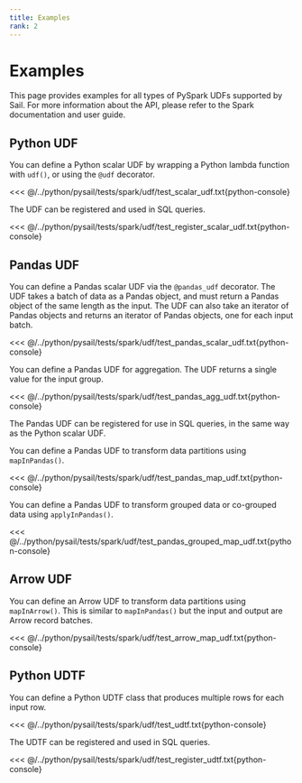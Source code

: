 ```yaml
---
title: Examples
rank: 2
---
```


# Examples

This page provides examples for all types of PySpark UDFs supported by Sail.
For more information about the API, please refer to the Spark documentation and user guide.

## Python UDF

You can define a Python scalar UDF by wrapping a Python lambda function with `udf()`,
or using the `@udf` decorator.

<<< @/../python/pysail/tests/spark/udf/test_scalar_udf.txt{python-console}

The UDF can be registered and used in SQL queries.

<<< @/../python/pysail/tests/spark/udf/test_register_scalar_udf.txt{python-console}

## Pandas UDF

You can define a Pandas scalar UDF via the `@pandas_udf` decorator.
The UDF takes a batch of data as a Pandas object, and must return a Pandas object of the same length as the input.
The UDF can also take an iterator of Pandas objects and returns an iterator of Pandas objects, one for each input batch.

<<< @/../python/pysail/tests/spark/udf/test_pandas_scalar_udf.txt{python-console}

You can define a Pandas UDF for aggregation. The UDF returns a single value for the input group.

<<< @/../python/pysail/tests/spark/udf/test_pandas_agg_udf.txt{python-console}

The Pandas UDF can be registered for use in SQL queries, in the same way as the Python scalar UDF.

You can define a Pandas UDF to transform data partitions using `mapInPandas()`.

<<< @/../python/pysail/tests/spark/udf/test_pandas_map_udf.txt{python-console}

You can define a Pandas UDF to transform grouped data or co-grouped data using `applyInPandas()`.

<<< @/../python/pysail/tests/spark/udf/test_pandas_grouped_map_udf.txt{python-console}

## Arrow UDF

You can define an Arrow UDF to transform data partitions using `mapInArrow()`.
This is similar to `mapInPandas()` but the input and output are Arrow record batches.

<<< @/../python/pysail/tests/spark/udf/test_arrow_map_udf.txt{python-console}

## Python UDTF

You can define a Python UDTF class that produces multiple rows for each input row.

<<< @/../python/pysail/tests/spark/udf/test_udtf.txt{python-console}

The UDTF can be registered and used in SQL queries.

<<< @/../python/pysail/tests/spark/udf/test_register_udtf.txt{python-console}

